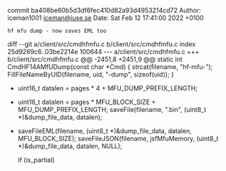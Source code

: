 commit ba408be60b5d3df6fec410d82a93d4953214cd72
Author: iceman1001 <iceman@iuse.se>
Date:   Sat Feb 12 17:41:00 2022 +0100

    hf mfu dump - now saves EML too

diff --git a/client/src/cmdhfmfu.c b/client/src/cmdhfmfu.c
index 25d9269c6..03be2214e 100644
--- a/client/src/cmdhfmfu.c
+++ b/client/src/cmdhfmfu.c
@@ -2451,8 +2451,9 @@ static int CmdHF14AMfUDump(const char *Cmd) {
         strcat(filename, "hf-mfu-");
         FillFileNameByUID(filename, uid, "-dump", sizeof(uid));
     }
-    uint16_t datalen = pages * 4 + MFU_DUMP_PREFIX_LENGTH;
+    uint16_t datalen = pages * MFU_BLOCK_SIZE + MFU_DUMP_PREFIX_LENGTH;
     saveFile(filename, ".bin", (uint8_t *)&dump_file_data, datalen);
+    saveFileEML(filename, (uint8_t *)&dump_file_data, datalen, MFU_BLOCK_SIZE);
     saveFileJSON(filename, jsfMfuMemory, (uint8_t *)&dump_file_data, datalen, NULL);
 
     if (is_partial)
